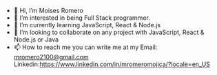 - 👋 Hi, I’m Moises Romero
- 👀 I’m interested in being Full Stack programmer.
- 🌱 I’m currently learning JavaScript, React & Node.js
- 💞️ I’m looking to collaborate on any project with JavaScript, React & Node.js or Java
- 📫 How to reach me you can write me at my 
Email: mromero2100@gmail.com
Linkedin:https://www.linkedin.com/in/mromeromojica/?locale=en_US
<!---
MROMERO2100/MROMERO2100 is a ✨ special ✨ repository because its `README.md` (this file) appears on your GitHub profile.
You can click the Preview link to take a look at your changes.
--->
